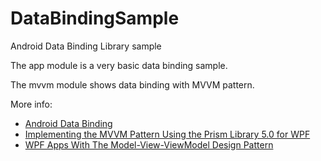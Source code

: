 # DataBindingSample
Android Data Binding Library sample

The app module is a very basic data binding sample.

The mvvm module shows data binding with MVVM pattern.

More info: 

* [Android Data Binding](https://developer.android.com/tools/data-binding/guide.html)
* [Implementing the MVVM Pattern Using the Prism Library 5.0 for WPF](https://msdn.microsoft.com/en-us/library/gg405484%28v=pandp.40%29.aspx)
* [WPF Apps With The Model-View-ViewModel Design Pattern](https://msdn.microsoft.com/en-us/magazine/dd419663.aspx)
